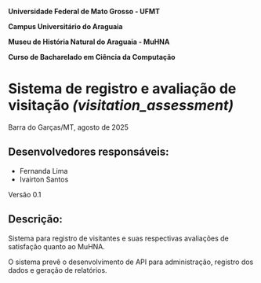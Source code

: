 **Universidade Federal de Mato Grosso - UFMT**

**Campus Universitário do Araguaia**

**Museu de História Natural do Araguaia - MuHNA**

**Curso de Bacharelado em Ciência da Computação**


# **Sistema de registro e avaliação de visitação** *(visitation_assessment)*

Barra do Garças/MT, agosto de 2025

## Desenvolvedores responsáveis:
- Fernanda Lima
- Ivairton Santos

Versão 0.1

## Descrição:
Sistema para registro de visitantes e suas respectivas avaliações de satisfação quanto ao MuHNA.

O sistema prevê o desenvolvimento de API para administração, registro dos dados e geração de relatórios.
